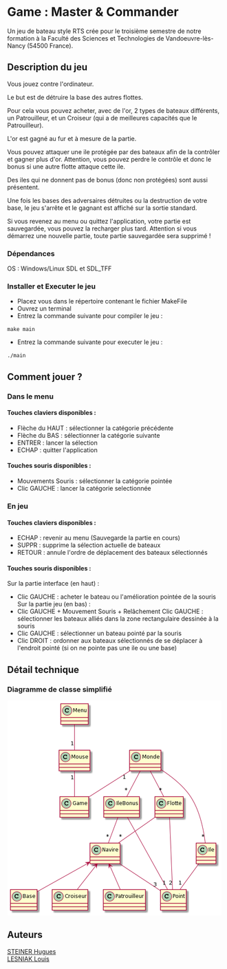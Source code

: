 # Game : Master & Commander

Un jeu de bateau style RTS crée pour le troisième semestre de notre formation à la Faculté des Sciences et Technologies de Vandoeuvre-lès-Nancy (54500 France).

## Description du jeu
Vous jouez contre l'ordinateur.

Le but est de détruire la base des autres flottes.

Pour cela vous pouvez acheter, avec de l'or, 2 types de bateaux différents, un Patrouilleur, et un Croiseur (qui a de meilleures capacités que le Patrouilleur).

L'or est gagné au fur et à mesure de la partie.

Vous pouvez attaquer une ile protégée par des bateaux afin de la contrôler et gagner plus d'or. Attention, vous pouvez perdre le contrôle et donc le bonus si une autre flotte attaque cette ile.

Des iles qui ne donnent pas de bonus (donc non protégées) sont aussi présentent.

Une fois les bases des adversaires détruites ou la destruction de votre base, le jeu s'arrête et le gagnant est affiché sur la sortie standard.

Si vous revenez au menu ou quittez l'application, votre partie est sauvegardée, vous pouvez la recharger plus tard.
Attention si vous démarrez une nouvelle partie, toute partie sauvegardée sera supprimé !

### Dépendances

OS : Windows/Linux
SDL et SDL_TFF

### Installer et Executer le jeu

* Placez vous dans le répertoire contenant le fichier MakeFile
* Ouvrez un terminal
* Entrez la commande suivante pour compiler le jeu :
```
make main
```
* Entrez la commande suivante pour executer le jeu :
```
./main
```

## Comment jouer ?

### Dans le menu

#### Touches claviers disponibles : 
* Flèche du HAUT : sélectionner la catégorie précédente
* Flèche du BAS : sélectionner la catégorie suivante
* ENTRER : lancer la sélection
* ECHAP : quitter l'application

#### Touches souris disponibles :  
* Mouvements Souris : sélectionner la catégorie pointée
* Clic GAUCHE : lancer la catégorie selectionnée

### En jeu

#### Touches claviers disponibles : 
* ECHAP : revenir au menu (Sauvegarde la partie en cours)
* SUPPR : supprime la sélection actuelle de bateaux
* RETOUR : annule l'ordre de déplacement des bateaux sélectionnés

#### Touches souris disponibles : 
Sur la partie interface (en haut) :
* Clic GAUCHE : acheter le bateau ou l'amélioration pointée de la souris
Sur la partie jeu (en bas) :
* Clic GAUCHE + Mouvement Souris + Relâchement Clic GAUCHE : sélectionner les bateaux alliés dans la zone rectangulaire dessinée à la souris
* Clic GAUCHE : sélectionner un bateau pointé par la souris
* Clic DROIT : ordonner aux bateaux sélectionnés de se déplacer à l'endroit pointé (si on ne pointe pas une ile ou une base)

## Détail technique
### Diagramme de classe simplifié


![Diagramme de classe simplifié](Ressources/diagramme.png)

## Auteurs
[STEINER Hugues](https://github.com/Hugues-STEINER) </br>
[LESNIAK Louis](https://github.com/LESNIAK-Louis)
